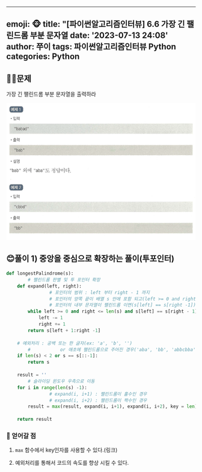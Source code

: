 
---
emoji: 🐵
title: "[파이썬알고리즘인터뷰] 6.6 가장 긴 팰린드롬 부분 문자열
date: '2023-07-13 24:08'
author: 쭈이
tags: 파이썬알고리즘인터뷰 Python
categories: Python
---


## 👩‍💻문제

가장 긴 팰린드롬 부분 문자열을 출력하라

![Untitled](Untitled.png)

## 😊풀이 1) 중앙을 중심으로 확장하는 풀이(투포인터)

```python
def longestPalindrome(s):
		# 팰린드롬 판별 및 투 포인터 확장
    def expand(left, right):
				# 포인터의 범위 : left 부터 right - 1 까지
				# 포인터의 양쪽 끝이 배열 s 안에 포함 되고(left >= 0 and right <= len(s))
				# 포인터의 내부 문자열이 팰린드롬 이면(s[left] == s[right -1])
        while left >= 0 and right <= len(s) and s[left] == s[right - 1]:
            left -= 1
            right += 1
        return s[left + 1:right -1]

    # 예외처리 : 공백 또는 한 글자(ex: 'a', 'b', '')
		#           or 애초에 팰린드롬으로 주어진 경우('aba', 'bb', 'abbcbba')
    if len(s) < 2 or s == s[::-1]:
        return s
            
    result = ''
		# 슬라이딩 윈도우 우측으로 이동
    for i in range(len(s) -1):
				# expand(i, i+1) : 팰린드롬이 홀수인 경우
				# expand(i, i+2) : 팰린드롬이 짝수인 경우
        result = max(result, expand(i, i+1), expand(i, i+2), key = len)
  
    return result
```

### 📌 얻어갈 점

1) `max` 함수에서 key인자를 사용할 수 있다.(링크)

2) 예외처리를 통해서 코드의 속도를 향상 시킬 수 있다.


```toc

```